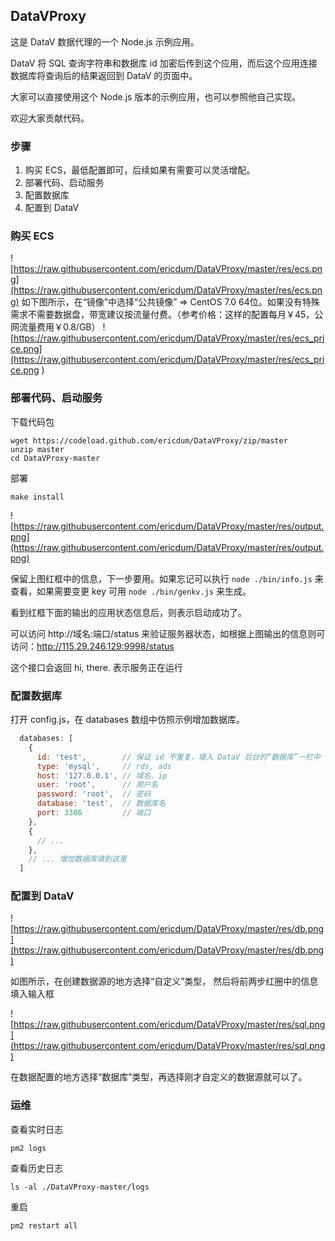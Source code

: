 ## DataVProxy

这是 DataV 数据代理的一个 Node.js 示例应用。

DataV 将 SQL 查询字符串和数据库 id 加密后传到这个应用，而后这个应用连接数据库将查询后的结果返回到 DataV 的页面中。

大家可以直接使用这个 Node.js 版本的示例应用，也可以参照他自己实现。

欢迎大家贡献代码。

### 步骤

1. 购买 ECS，最低配置即可，后续如果有需要可以灵活增配。
2. 部署代码、启动服务
3. 配置数据库
4. 配置到 DataV

### 购买 ECS

![https://raw.githubusercontent.com/ericdum/DataVProxy/master/res/ecs.png](https://raw.githubusercontent.com/ericdum/DataVProxy/master/res/ecs.png)
如下图所示，在“镜像”中选择“公共镜像” => CentOS 7.0 64位。如果没有特殊需求不需要数据盘，带宽建议按流量付费。（参考价格：这样的配置每月￥45，公网流量费用￥0.8/GB）
![https://raw.githubusercontent.com/ericdum/DataVProxy/master/res/ecs_price.png](https://raw.githubusercontent.com/ericdum/DataVProxy/master/res/ecs_price.png
)

### 部署代码、启动服务

下载代码包
```
wget https://codeload.github.com/ericdum/DataVProxy/zip/master
unzip master
cd DataVProxy-master
```

部署
```
make install
```
![https://raw.githubusercontent.com/ericdum/DataVProxy/master/res/output.png](https://raw.githubusercontent.com/ericdum/DataVProxy/master/res/output.png)

保留上图红框中的信息，下一步要用。如果忘记可以执行 `node ./bin/info.js` 来查看，如果需要变更 key 可用 `node ./bin/genkv.js` 来生成。

看到红框下面的输出的应用状态信息后，则表示启动成功了。

可以访问 http://域名:端口/status 来验证服务器状态，如根据上图输出的信息则可访问：http://115.29.246.129:9998/status

这个接口会返回 hi, there. 表示服务正在运行

### 配置数据库

打开 config.js，在 databases 数组中仿照示例增加数据库。

```javascript
  databases: [
    {
      id: 'test',        // 保证 id 不重复，填入 DataV 后台的“数据库”一栏中
      type: 'mysql',     // rds, ads
      host: '127.0.0.1', // 域名、ip
      user: 'root',      // 用户名
      password: 'root',  // 密码
      database: 'test',  // 数据库名
      port: 3306         // 端口
    },
    {
      // ... 
    },
    // ... 增加数据库填到这里
  ]
```

### 配置到 DataV

![https://raw.githubusercontent.com/ericdum/DataVProxy/master/res/db.png](https://raw.githubusercontent.com/ericdum/DataVProxy/master/res/db.png)

如图所示，在创建数据源的地方选择“自定义”类型，
然后将前两步红圈中的信息填入输入框

![https://raw.githubusercontent.com/ericdum/DataVProxy/master/res/sql.png](https://raw.githubusercontent.com/ericdum/DataVProxy/master/res/sql.png)

在数据配置的地方选择“数据库”类型，再选择刚才自定义的数据源就可以了。

### 运维

查看实时日志
```
pm2 logs
```

查看历史日志
```
ls -al ./DataVProxy-master/logs
```

重启
```
pm2 restart all
```
